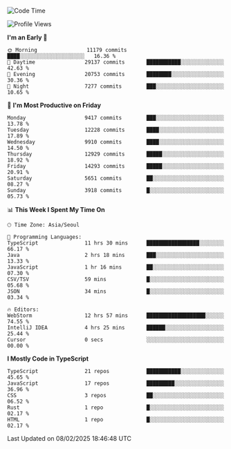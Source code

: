 <!--START_SECTION:waka-->
![Code Time](http://img.shields.io/badge/Code%20Time-7%2C281%20hrs%2052%20mins-blue)

![Profile Views](http://img.shields.io/badge/Profile%20Views-0-blue)

**I'm an Early 🐤** 

```text
🌞 Morning                11179 commits       ████░░░░░░░░░░░░░░░░░░░░░   16.36 % 
🌆 Daytime                29137 commits       ███████████░░░░░░░░░░░░░░   42.63 % 
🌃 Evening                20753 commits       ████████░░░░░░░░░░░░░░░░░   30.36 % 
🌙 Night                  7277 commits        ███░░░░░░░░░░░░░░░░░░░░░░   10.65 % 
```
📅 **I'm Most Productive on Friday** 

```text
Monday                   9417 commits        ███░░░░░░░░░░░░░░░░░░░░░░   13.78 % 
Tuesday                  12228 commits       ████░░░░░░░░░░░░░░░░░░░░░   17.89 % 
Wednesday                9910 commits        ████░░░░░░░░░░░░░░░░░░░░░   14.50 % 
Thursday                 12929 commits       █████░░░░░░░░░░░░░░░░░░░░   18.92 % 
Friday                   14293 commits       █████░░░░░░░░░░░░░░░░░░░░   20.91 % 
Saturday                 5651 commits        ██░░░░░░░░░░░░░░░░░░░░░░░   08.27 % 
Sunday                   3918 commits        █░░░░░░░░░░░░░░░░░░░░░░░░   05.73 % 
```


📊 **This Week I Spent My Time On** 

```text
🕑︎ Time Zone: Asia/Seoul

💬 Programming Languages: 
TypeScript               11 hrs 30 mins      █████████████████░░░░░░░░   66.17 % 
Java                     2 hrs 18 mins       ███░░░░░░░░░░░░░░░░░░░░░░   13.33 % 
JavaScript               1 hr 16 mins        ██░░░░░░░░░░░░░░░░░░░░░░░   07.30 % 
CSV/TSV                  59 mins             █░░░░░░░░░░░░░░░░░░░░░░░░   05.68 % 
JSON                     34 mins             █░░░░░░░░░░░░░░░░░░░░░░░░   03.34 % 

🔥 Editors: 
WebStorm                 12 hrs 57 mins      ███████████████████░░░░░░   74.55 % 
IntelliJ IDEA            4 hrs 25 mins       ██████░░░░░░░░░░░░░░░░░░░   25.44 % 
Cursor                   0 secs              ░░░░░░░░░░░░░░░░░░░░░░░░░   00.00 % 
```

**I Mostly Code in TypeScript** 

```text
TypeScript               21 repos            ███████████░░░░░░░░░░░░░░   45.65 % 
JavaScript               17 repos            █████████░░░░░░░░░░░░░░░░   36.96 % 
CSS                      3 repos             ██░░░░░░░░░░░░░░░░░░░░░░░   06.52 % 
Rust                     1 repo              █░░░░░░░░░░░░░░░░░░░░░░░░   02.17 % 
HTML                     1 repo              █░░░░░░░░░░░░░░░░░░░░░░░░   02.17 % 
```




 Last Updated on 08/02/2025 18:46:48 UTC
<!--END_SECTION:waka-->
